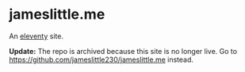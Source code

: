# jameslittle.me

An [eleventy](https://www.11ty.dev) site.

**Update:** The repo is archived because this site is no longer live. Go to https://github.com/jameslittle230/jameslittle.me instead.
